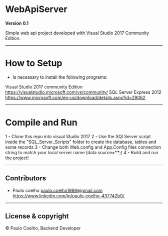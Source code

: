 # WebApiServer

**Version 0.1**

Simple web api project developed with Visual Studio 2017 Community Edition.

---

# How to Setup

- Is necessary to install the following programs:

Visual Studio 2017 community Edition <https://visualstudio.microsoft.com/vs/community/>
SQL Server Express 2012 <https://www.microsoft.com/en-us/download/details.aspx?id=29062>

---

# Compile and Run

1 - Clone this repo into visual Studio 2017
2 - Use the SQl Server script inside the "SQL_Server_Scripts" folder to create the database, tables and some records
3 - Change both Web.config and App.Config files connection string to match your local server name (data source=****\****;)
4 - Build and run the project!

---

## Contributors

- Paulo coelho <paulo.coelho1989@gmail.com> <https://www.linkedin.com/in/paulo-coelho-437742b0/>

---

## License & copyright

© Paulo Coelho, Backend Developer
